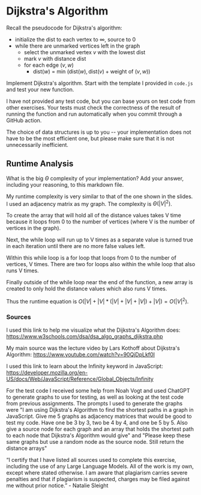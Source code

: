 # Dijkstra's Algorithm

Recall the pseudocode for Dijkstra's algorithm:
- initialize the dist to each vertex to $\infty$, source to 0
- while there are unmarked vertices left in the graph
    - select the unmarked vertex $v$ with the lowest dist
    - mark $v$ with distance dist
    - for each edge $(v,w)$
        - dist($w$) = min $\left(\textrm{dist}(w), \textrm{dist}(v) + \textrm{weight of }(v, w)\right)$

Implement Dijkstra's algorithm. Start with the template I provided in `code.js`
and test your new function.

I have not provided any test code, but you can base yours on test code from
other exercises. Your tests must check the correctness of the result of running
the function and run automatically when you commit through a GitHub action.

The choice of data structures is up to you -- your implementation does not have
to be the most efficient one, but please make sure that it is not unnecessarily
inefficient.

## Runtime Analysis

What is the big $\Theta$ complexity of your implementation? Add your
answer, including your reasoning, to this markdown file.

My runtime complexity is very similar to that of the one shown in the slides. I used an adjacency matrix as my graph. The complexity is $\Theta(|V|^2)$.

To create the array that will hold all of the distance values takes V time because it loops from 0 to the number of vertices (where V is the number of vertices in the graph). 

Next, the while loop will run up to V times as a separate value is turned true in each iteration until there are no more false values left.

Within this while loop is a for loop that loops from 0 to the number of vertices, V times. There are two for loops also within the while loop that also runs V times. 

Finally outside of the while loop near the end of the function, a new array is created to only hold the distance values which also runs V times.

Thus the runtime equation is $O(|V| + |V| * (|V| + |V| + |V|) + |V|) = O(|V|^2)$.

### Sources
I used this link to help me visualize what the Dijkstra's Algorithm does: https://www.w3schools.com/dsa/dsa_algo_graphs_dijkstra.php 

My main source was the lecture video by Lars Kothoff about Dijkstra's Algorithm: https://www.youtube.com/watch?v=90QjDpLkf0I 

I used this link to learn about the Infinity keyword in JavaScript: https://developer.mozilla.org/en-US/docs/Web/JavaScript/Reference/Global_Objects/Infinity 

For the test code I received some help from Noah Vogt and used ChatGPT to generate graphs to use for testing, as well as looking at the test code from previous assignments. The prompts I used to generate the graphs were "I am using Dijkstra's Algorithm to find the shortest paths in a graph in JavaScript. Give me 5 graphs as adjacency matrices that would be good to test my code. Have one be 3 by 3, two be 4 by 4, and one be 5 by 5. Also give a source node for each graph and an array that holds the shortest path to each node that Dijkstra's Algorithm would give" and "Please keep these same graphs but use a random node as the source node. Still return the distance arrays"

“I certify that I have listed all sources used to complete this exercise, including the use of any Large Language Models. All of the work is my own, except where stated otherwise. I am aware that plagiarism carries severe penalties and that if plagiarism is suspected, charges may be filed against me without prior notice.” - Natalie Sleight
